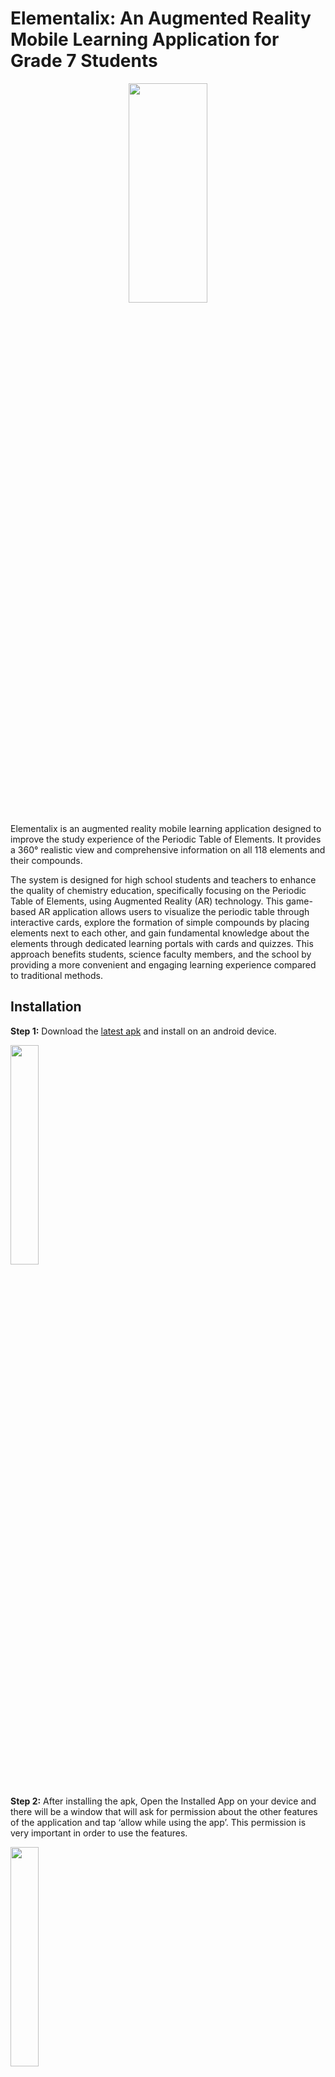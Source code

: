 # Elementalix: An Augmented Reality Mobile Learning Application for Grade 7 Students
<p align="center">
<img src = "https://github.com/johnrefani/Elementalix/blob/main/Assets/Resources/Frame.png" width=50% height=30% />

</p>

Elementalix is an augmented reality mobile learning application designed to improve the study experience of the Periodic Table of Elements. It provides a 360° realistic view and comprehensive information on all 118 elements and their compounds.

The system is designed for high school students and teachers to enhance the quality of chemistry education, specifically focusing on the Periodic Table of Elements, using Augmented Reality (AR) technology. This game-based AR application allows users to visualize the periodic table through interactive cards, explore the formation of simple compounds by placing elements next to each other, and gain fundamental knowledge about the elements through dedicated learning portals with cards and quizzes. This approach benefits students, science faculty members, and the school by providing a more convenient and engaging learning experience compared to traditional methods.

## Installation

**Step 1:** Download the [latest apk](https://github.com/johnrefani/Elementalix/releases/download/v0.1/Elementalix.apk) and install on an android device.

<img src="https://github.com/johnrefani/Elementalix/blob/main/Assets/Resources/Instructions/Step%201.jpg" width=30% height=30% /><br/><br/>

**Step 2:** After installing the apk, 
Open the Installed App on your device and there will be a window that will ask for permission about the other features of the application and tap ‘allow while using the app’. 
This permission is very important in order to use the features.

<img src="https://github.com/johnrefani/Elementalix/blob/main/Assets/Resources/Instructions/Step%202.jpg" width=30% height=30%/>

## User Manual
Download the official user manual [here](https://github.com/johnrefani/Elementalix/releases/download/v0.1/User.Manual.docx).

## Screenshots
**Home Page**
<br> <br>
<img src="https://github.com/johnrefani/Elementalix/blob/main/Assets/Resources/Instructions/Picture1.png" width=50% height=30%/>
<br> <br>

**Learning Section**
<br> <br>
<img src="https://github.com/johnrefani/Elementalix/blob/main/Assets/Resources/Instructions/Picture2.jpg" width=50% height=30%/>
<br> <br>

**Discovery Section**
<br> <br>
<img src="https://github.com/johnrefani/Elementalix/blob/main/Assets/Resources/Instructions/Picture3.jpg" width=50% height=30%/>
<br> <br>

**Assessment Section**
<br> <br>
<img src="https://github.com/johnrefani/Elementalix/blob/main/Assets/Resources/Instructions/Picture4.jpg" width=50% height=30%/>
<br> <br>

**Scores**
<br> <br>
<img src="https://github.com/johnrefani/Elementalix/blob/main/Assets/Resources/Instructions/Picture5.jpg" width=50% height=30%/>
<br> <br>




## Developers
 - [John Cloyd Refani]()
 - [Jaypee Cabanela]()
 - [Ildefer Ramos]()

